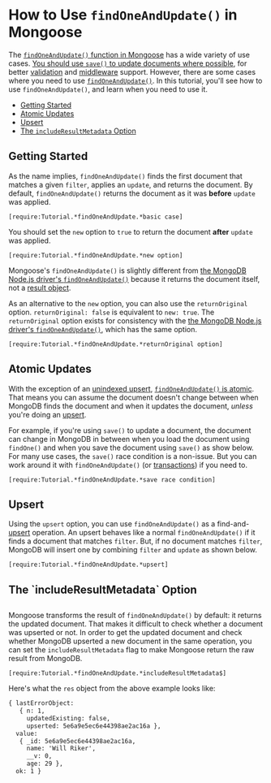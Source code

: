 # How to Use `findOneAndUpdate()` in Mongoose

The [`findOneAndUpdate()` function in Mongoose](../api/query.html#query_Query-findOneAndUpdate) has a wide variety of use cases. [You should use `save()` to update documents where possible](https://masteringjs.io/tutorials/mongoose/update), for better [validation](../validation.html) and [middleware](../middleware.html) support.
However, there are some cases where you need to use [`findOneAndUpdate()`](https://masteringjs.io/tutorials/mongoose/findoneandupdate). In this tutorial, you'll see how to use `findOneAndUpdate()`, and learn when you need to use it.

* [Getting Started](#getting-started)
* [Atomic Updates](#atomic-updates)
* [Upsert](#upsert)
* [The `includeResultMetadata` Option](#includeresultmetadata)

## Getting Started

As the name implies, `findOneAndUpdate()` finds the first document that matches a given `filter`, applies an `update`, and returns the document. By default, `findOneAndUpdate()` returns the document as it was **before** `update` was applied.

```acquit
[require:Tutorial.*findOneAndUpdate.*basic case]
```

You should set the `new` option to `true` to return the document **after** `update` was applied.

```acquit
[require:Tutorial.*findOneAndUpdate.*new option]
```

Mongoose's `findOneAndUpdate()` is slightly different from [the MongoDB Node.js driver's `findOneAndUpdate()`](http://mongodb.github.io/node-mongodb-native/3.1/api/Collection.html#findOneAndUpdate) because it returns the document itself, not a [result object](http://mongodb.github.io/node-mongodb-native/3.1/api/Collection.html#~findAndModifyWriteOpResult).

As an alternative to the `new` option, you can also use the `returnOriginal` option.
`returnOriginal: false` is equivalent to `new: true`. The `returnOriginal` option
exists for consistency with the [the MongoDB Node.js driver's `findOneAndUpdate()`](http://mongodb.github.io/node-mongodb-native/3.1/api/Collection.html#findOneAndUpdate),
which has the same option.

```acquit
[require:Tutorial.*findOneAndUpdate.*returnOriginal option]
```

## Atomic Updates

With the exception of an [unindexed upsert](https://www.mongodb.com/docs/manual/reference/method/db.collection.findAndModify/#upsert-with-unique-index), [`findOneAndUpdate()` is atomic](https://www.mongodb.com/docs/manual/core/write-operations-atomicity/#atomicity). That means you can assume the document doesn't change between when MongoDB finds the document and when it updates the document, *unless* you're doing an [upsert](#upsert).

For example, if you're using `save()` to update a document, the document can change in MongoDB in between when you load the document using `findOne()` and when you save the document using `save()` as show below. For many use cases, the `save()` race condition is a non-issue. But you can work around it with `findOneAndUpdate()` (or [transactions](../transactions.html)) if you need to.

```acquit
[require:Tutorial.*findOneAndUpdate.*save race condition]
```

## Upsert

Using the `upsert` option, you can use `findOneAndUpdate()` as a find-and-[upsert](https://www.mongodb.com/docs/manual/reference/method/db.collection.update/#db.collection.update) operation. An upsert behaves like a normal `findOneAndUpdate()` if it finds a document that matches `filter`. But, if no document matches `filter`, MongoDB will insert one by combining `filter` and `update` as shown below.

```acquit
[require:Tutorial.*findOneAndUpdate.*upsert]
```

<h2 id="includeresultmetadata">The `includeResultMetadata` Option<h2 id="rawresult"></h2></h2>

Mongoose transforms the result of `findOneAndUpdate()` by default: it
returns the updated document. That makes it difficult to check whether
a document was upserted or not. In order to get the updated document
and check whether MongoDB upserted a new document in the same operation,
you can set the `includeResultMetadata` flag to make Mongoose return the raw result
from MongoDB.

```acquit
[require:Tutorial.*findOneAndUpdate.*includeResultMetadata$]
```

Here's what the `res` object from the above example looks like:

```txt
{ lastErrorObject:
   { n: 1,
     updatedExisting: false,
     upserted: 5e6a9e5ec6e44398ae2ac16a },
  value:
   { _id: 5e6a9e5ec6e44398ae2ac16a,
     name: 'Will Riker',
     __v: 0,
     age: 29 },
  ok: 1 }
```
